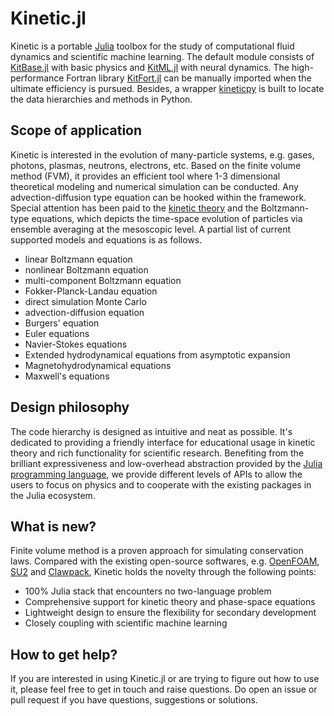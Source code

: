 # Kinetic.jl

Kinetic is a portable [Julia](https://julialang.org/) toolbox for the study of computational fluid dynamics and scientific machine learning.
The default module consists of [KitBase.jl](https://github.com/vavrines/KitBase.jl) with basic physics and [KitML.jl](https://github.com/vavrines/KitML.jl) with neural dynamics. 
The high-performance Fortran library [KitFort.jl](https://github.com/vavrines/KitFort.jl) can be manually imported when the ultimate efficiency is pursued.
Besides, a wrapper [kineticpy](https://github.com/vavrines/kineticpy) is built to locate the data hierarchies and methods in Python.

## Scope of application

Kinetic is interested in the evolution of many-particle systems, e.g. gases, photons, plasmas, neutrons, electrons, etc.
Based on the finite volume method (FVM), it provides an efficient tool where 1-3 dimensional theoretical modeling and numerical simulation can be conducted.
Any advection-diffusion type equation can be hooked within the framework.
Special attention has been paid to the [kinetic theory](https://en.wikipedia.org/wiki/Kinetic_theory_of_gases) and the Boltzmann-type equations,
which depicts the time-space evolution of particles via ensemble averaging at the mesoscopic level.
A partial list of current supported models and equations is as follows.
- linear Boltzmann equation
- nonlinear Boltzmann equation
- multi-component Boltzmann equation
- Fokker-Planck-Landau equation
- direct simulation Monte Carlo
- advection-diffusion equation
- Burgers' equation
- Euler equations
- Navier-Stokes equations
- Extended hydrodynamical equations from asymptotic expansion
- Magnetohydrodynamical equations
- Maxwell's equations

## Design philosophy

The code hierarchy is designed as intuitive and neat as possible.
It's dedicated to providing a friendly interface for educational usage in kinetic theory and rich functionality for scientific research.
Benefiting from the brilliant expressiveness and low-overhead abstraction provided by the [Julia programming language](https://julialang.org/), 
we provide different levels of APIs to allow the users to focus on physics and to cooperate with the existing packages in the Julia ecosystem.

## What is new?

Finite volume method is a proven approach for simulating conservation laws.
Compared with the existing open-source softwares, e.g. [OpenFOAM](https://openfoam.org/), [SU2](https://su2code.github.io/) and [Clawpack](https://www.clawpack.org/), 
Kinetic holds the novelty through the following points:
- 100% Julia stack that encounters no two-language problem
- Comprehensive support for kinetic theory and phase-space equations
- Lightweight design to ensure the flexibility for secondary development
- Closely coupling with scientific machine learning

## How to get help?

If you are interested in using Kinetic.jl or are trying to figure out how to use it, please feel free to get in touch and raise questions.
Do open an issue or pull request if you have questions, suggestions or solutions.